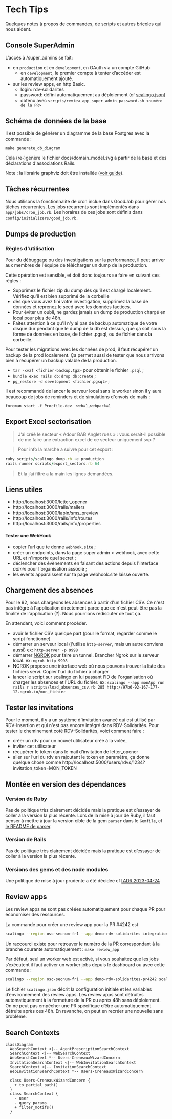 # Tech Tips

Quelques notes à propos de commandes, de scripts et autres bricoles qui nous aident.

## Console SuperAdmin

L’accès à /super_admins se fait:
* en `production` et en `development`, en OAuth via un compte GitHub
    * en `development`, le premier compte à tenter d’accéder est automatiquement ajouté.
* sur les review apps, en http Basic.
    * login: rdv-solidarites
    * password: défini automatiquement au déploiement (cf [scalingo.json](scalingo.json))
    * obtenu avec `scripts/review_app_super_admin_password.sh <numéro de la PR>`

## Schéma de données de la base

Il est possible de générer un diagramme de la base Postgres avec la commande :

```shell
make generate_db_diagram
```

Cela (re-)génère le fichier docs/domain_model.svg à partir de la base et des déclarations d'associations Rails.

Note : la librairie graphviz doit être installée ([voir guide](https://voormedia.github.io/rails-erd/install.html)).

## Tâches récurrentes

Nous utilisons la fonctionnalité de cron inclue dans GoodJob pour gérer nos tâches récurrentes.
Les jobs récurrents sont implémentés dans `app/jobs/cron_job.rb`.
Les horaires de ces jobs sont définis dans `config/initializers/good_job.rb`.

## Dumps de production

### Règles d'utilisation

Pour du débuggage ou des investigations sur la performance, il peut arriver aux membres de l'équipe de télécharger un dump de la production.

Cette opération est sensible, et doit donc toujours se faire en suivant ces règles :
- Supprimez le fichier zip du dump dès qu'il est chargé localement. Vérifiez qu'il est bien supprimé de la corbeille
- dès que vous avez fini votre investigation, supprimez la base de données et reprenez le seed avec les données factices.
- Pour éviter un oubli, ne gardez jamais un dump de production chargé en local pour plus de 48h.
- Faites attention à ce qu'il n'y ai pas de backup automatique de votre disque dur pendant que le dump de la db est dessus, que ça soit sous la forme de données en base, de fichier .pgsql, ou de fichier dans la corbeille.

Pour tester les migrations avec les données de prod, il faut récupérer un backup de la prod localement. Ça permet aussi de tester que nous arrivons bien à récupérer un backup valable de la production.

- `tar -xvzf <fichier-backup.tgz>` pour obtenir le fichier `.psql` ;
- `bundle exec rails db:drop db:create` ;
- `pg_restore -d development <fichier.pgsql>` ;

Il est recommandé de lancer le serveur local sans le worker sinon il y aura beaucoup de jobs de reminders et de simulations d'envois de mails :

`foreman start -f Procfile.dev  web=1,webpack=1`

## Export Excel sectorisation

> J’ai créé le secteur « Adour BAB Anglet rues » : vous serait-il possible de me faire une extraction excel de ce secteur uniquement svp ?

> Pour info la marche a suivre pour cet export :

```ruby
ruby scripts/scalingo_dump.rb -e production
rails runner scripts/export_sectors.rb 64
```

> Et la j’ai filtré a la main les lignes demandées.

## Liens utiles

- http://localhost:3000/letter_opener
- http://localhost:3000/rails/mailers
- http://localhost:3000/lapin/sms_preview
- http://localhost:3000/rails/info/routes
- http://localhost:3000/rails/info/properties


#### Tester une WebHook

- copier l’url que te donne `webhook.site` ;
- créer un endpoints, dans la page super admin > webhook, avec cette URL et n'importe quel secret ;
- déclencher des évènements en faisant des actions depuis l'interface _admin_ pour l'organisation associé ;
- les events apparaissent sur ta page webhook.site laissé ouverte.

## Chargement des absences

Pour le 92, nous chargeons les absences à partir d'un fichier CSV. Ce n'est pas intégré à l'application directement parce que ce n'est peut-être pas la finalité de l'application (?). Nous pourrions rediscuter de tout ça.

En attendant, voici comment procéder.
- avoir le fichier CSV quelque part (pour le format, regarder comme le script fonctionne)
- démarrer un serveur local (j'utilise `http-server`, mais un autre conviens aussi) ex: `http-server -p 9998`
- démarrer [NGROK](https://ngrok.com/) pour faire un tunnel. Brancher Ngrok sur le serveur local. ex: `ngrok http 9998`
- NGROK propose une interface web où nous pouvons trouver la liste des fichiers servi. Copier l'url du fichier à charger
- lancer le script sur scalingo en lui passant l'ID de l'organisation où charger les absences et l'URL du fichier. ex: `scalingo --app monApp run rails r scripts/load_absences_csv.rb 285 http://97b6-92-167-177-12.ngrok.io/mon_fichier`

## Tester les invitations

Pour le moment, il y a un système d'invitation avancé qui est utilisé par RDV-Insertion et qui n'est pas encore intégré dans RDV-Solidarités. Pour tester le cheminement coté RDV-Solidarités, voici comment faire :

- créer un rdv pour un nouvel utilisateur créé à la volée,
- inviter cet utilisateur
- récupérer le token dans le mail d‘invitation de letter_opener
- aller sur l’url du rdv en rajoutant le token en paramètre, ça donne quelque chose comme http://localhost:5000/users/rdvs/1234?invitation_token=MON_TOKEN

## Montée en version des dépendances

### Version de Ruby
Pas de politique très clairement décidée mais la pratique est d’essayer de coller à la version la plus récente. Lors de la mise à jour de Ruby, il faut penser à mettre à jour la version cible de la gem `parser` dans le `Gemfile`, cf [le README de parser](https://github.com/whitequark/parser#compatibility-with-ruby-mri).

### Version de Rails
Pas de politique très clairement décidée mais la pratique est d’essayer de coller à la version la plus récente.

### Versions des gems et des node modules
Une politique de mise à jour prudente a été décidée cf [l’ADR 2023-04-24](https://github.com/betagouv/rdv-service-public/blob/production/docs/decisions/2023-04-24-politique-maj-gems.md)

## Review apps

Les review apps ne sont pas créées automatiquement pour chaque PR pour économiser des ressources.

La commande pour créer une review app pour la PR #4242 est

```bash
scalingo --region osc-secnum-fr1 --app demo-rdv-solidarites integration-link-manual-review-app 4242
```

Un raccourci existe pour retrouver le numéro de la PR correspondant à la branche courante automatiquement : `make review_app`

Par défaut, seul un worker web est activé, si vous souhaitez que les jobs s’exécutent il faut activer un worker jobs depuis le dashboard ou avec cette commande :

```sh
scalingo --region osc-secnum-fr1 --app demo-rdv-solidarites-pr4242 scale jobs:1
```

Le fichier `scalingo.json` décrit la configuration initiale et les variables d’environnement des review apps.
Les review apps sont détruites automatiquement à la fermeture de la PR ou après 48h sans déploiement.
On ne peut pas empêcher une PR spécifique d’être automatiquement détruite après ces 48h.
En revanche, on peut en recréer une nouvelle sans problème.

## Search Contexts

```mermaid
classDiagram
  WebSearchContext <|-- AgentPrescriptionSearchContext
  SearchContext <|-- WebSearchContext
  WebSearchContext *-- Users-CreneauxWizardConcern
  InvitationSearchContext <|-- WebInvitationSearchContext
  SearchContext <|-- InvitationSearchContext
  WebInvitationSearchContext *-- Users-CreneauxWizardConcern

  class Users-CreneauxWizardConcern {
    + to_partial_path()
  }
  class SearchContext {
    - user
    - query_params
    + filter_motifs()
  }
```
